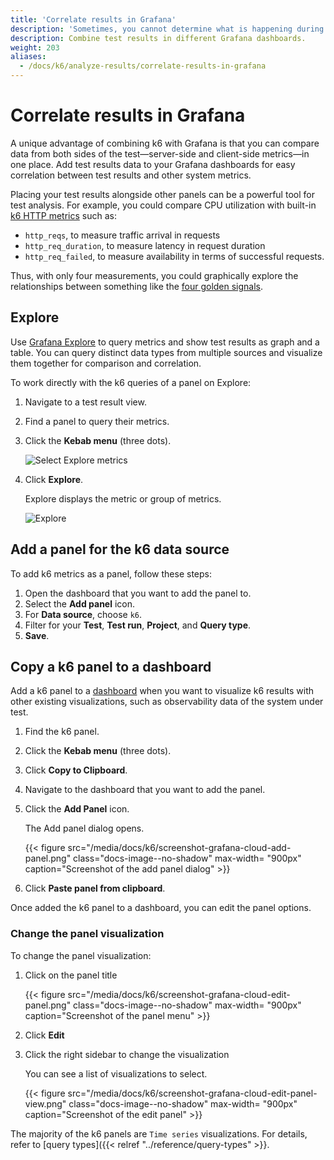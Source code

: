 ```yaml
---
title: 'Correlate results in Grafana'
description: 'Sometimes, you cannot determine what is happening during testing with the predefined visualizations. Correlate testing results with the system-under-test data helps to better understand what happens and find root causes'
description: Combine test results in different Grafana dashboards.
weight: 203
aliases:
  - /docs/k6/analyze-results/correlate-results-in-grafana
---
```


# Correlate results in Grafana

A unique advantage of combining k6 with Grafana is that you can compare data from both sides of the test―server-side and client-side metrics―in one place. Add test results data to your Grafana dashboards for easy correlation between test results and other system metrics.

Placing your test results alongside other panels can be a powerful tool for test analysis.
For example, you could compare CPU utilization with built-in [k6 HTTP metrics](https://k6.io/docs/using-k6/metrics) such as:

- `http_reqs`, to measure traffic arrival in requests
- `http_req_duration`, to measure latency in request duration
- `http_req_failed`, to measure availability in terms of successful requests.

Thus, with only four measurements, you could graphically explore the relationships between something like the [four golden signals](https://sre.google/sre-book/monitoring-distributed-systems/#xref_monitoring_golden-signals).

## Explore

Use [Grafana Explore](/docs/grafana/latest/explore/) to query metrics and show test results as graph and a table. You can query distinct data types from multiple sources and visualize them together for comparison and correlation.

To work directly with the k6 queries of a panel on Explore:

1. Navigate to a test result view.
2. Find a panel to query their metrics.
3. Click the **Kebab menu** (three dots).

	![Select Explore metrics](/media/docs/k6/screenshot-grafana-cloud-kebab-menu.png)

4. Click **Explore**.

	Explore displays the metric or group of metrics.

	![Explore](/media/docs/k6/screenshot-grafana-cloud-explore.png)


## Add a panel for the k6 data source

To add k6 metrics as a panel, follow these steps:

1. Open the dashboard that you want to add the panel to.
1. Select the **Add panel** icon.
1. For **Data source**, choose `k6`.
1. Filter for your **Test**, **Test run**, **Project**, and **Query type**.
1. **Save**.

## Copy a k6 panel to a dashboard

Add a k6 panel to a [dashboard](/docs/grafana/latest/dashboards/) when you want to visualize k6 results with other existing visualizations, such as observability data of the system under test. 

1. Find the k6 panel.
2. Click the **Kebab menu** (three dots).
3. Click **Copy to Clipboard**.
4. Navigate to the dashboard that you want to add the panel.
5. Click the **Add Panel** icon.
   
	The Add panel dialog opens.

	{{< figure src="/media/docs/k6/screenshot-grafana-cloud-add-panel.png" class="docs-image--no-shadow" max-width= "900px" caption="Screenshot of the add panel dialog" >}}

6. Click **Paste panel from clipboard**.

Once added the k6 panel to a dashboard, you can edit the panel options. 

### Change the panel visualization


To change the panel visualization:

1. Click on the panel title

	{{< figure src="/media/docs/k6/screenshot-grafana-cloud-edit-panel.png" class="docs-image--no-shadow" max-width= "900px" caption="Screenshot of the panel menu" >}}

2. Click **Edit**
   
3. Click the right sidebar to change the visualization
   
	You can see a list of visualizations to select.

	{{< figure src="/media/docs/k6/screenshot-grafana-cloud-edit-panel-view.png" class="docs-image--no-shadow" max-width= "900px" caption="Screenshot of the edit panel" >}}

The majority of the k6 panels are `Time series` visualizations.
For details, refer to [query types]({{< relref "../reference/query-types" >}}.
